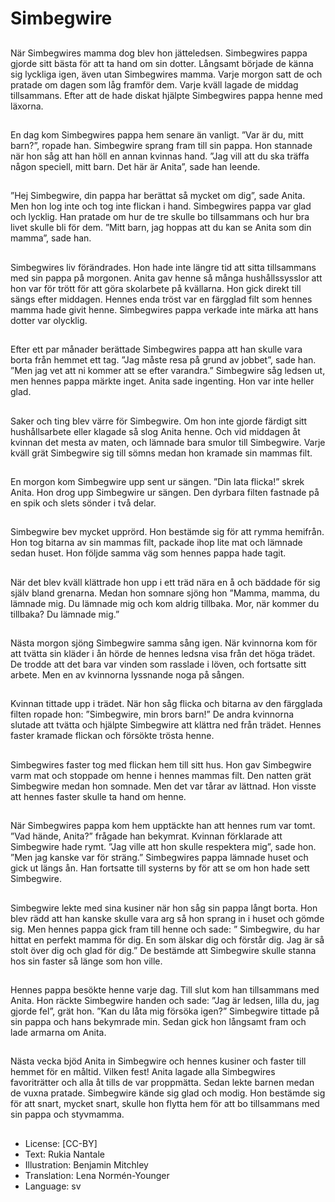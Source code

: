 # Simbegwire

##
När Simbegwires mamma dog blev hon jätteledsen. Simbegwires pappa gjorde sitt bästa för att ta hand om sin dotter. Långsamt började de känna sig lyckliga igen, även utan Simbegwires mamma. Varje morgon satt de och pratade om dagen som låg framför dem. Varje kväll lagade de middag tillsammans. Efter att de hade diskat hjälpte Simbegwires pappa henne med läxorna.

##
En dag kom Simbegwires pappa hem senare än vanligt. ”Var är du, mitt barn?”, ropade han. Simbegwire sprang fram till sin pappa. Hon stannade när hon såg att han höll en annan kvinnas hand. ”Jag vill att du ska träffa någon speciell, mitt barn. Det här är Anita”, sade han leende.

##
”Hej Simbegwire, din pappa har berättat så mycket om dig”, sade Anita. Men hon log inte och tog inte flickan i hand. Simbegwires pappa var glad och lycklig. Han pratade om hur de tre skulle bo tillsammans och hur bra livet skulle bli för dem. ”Mitt barn, jag hoppas att du kan se Anita som din mamma”, sade han.

##
Simbegwires liv förändrades. Hon hade inte längre tid att sitta tillsammans med sin pappa på morgonen. Anita gav henne så många hushållssysslor att hon var för trött för att göra skolarbete på kvällarna. Hon gick direkt till sängs efter middagen. Hennes enda tröst var en färgglad filt som hennes mamma hade givit henne. Simbegwires pappa verkade inte märka att hans dotter var olycklig.

##
Efter ett par månader berättade Simbegwires pappa att han skulle vara borta från hemmet ett tag. ”Jag måste resa på grund av jobbet”, sade han. ”Men jag vet att ni kommer att se efter varandra.” Simbegwire såg ledsen ut, men hennes pappa märkte inget. Anita sade ingenting. Hon var inte heller glad.

##
Saker och ting blev värre för Simbegwire. Om hon inte gjorde färdigt sitt hushållsarbete eller klagade så slog Anita henne. Och vid middagen åt kvinnan det mesta av maten, och lämnade bara smulor till Simbegwire. Varje kväll grät Simbegwire sig till sömns medan hon kramade sin mammas filt.

##
En morgon kom Simbegwire upp sent ur sängen. ”Din lata flicka!” skrek Anita. Hon drog upp Simbegwire ur sängen. Den dyrbara filten fastnade på en spik och slets sönder i två delar.

##
Simbegwire bev mycket upprörd. Hon bestämde sig för att rymma hemifrån. Hon tog bitarna av sin mammas filt, packade ihop lite mat och lämnade sedan huset. Hon följde samma väg som hennes pappa hade tagit.

##
När det blev kväll klättrade hon upp i ett träd nära en å och bäddade för sig själv bland grenarna. Medan hon somnare sjöng hon ”Mamma, mamma, du lämnade mig. Du lämnade mig och kom aldrig tillbaka. Mor, när kommer du tillbaka? Du lämnade mig.”

##
Nästa morgon sjöng Simbegwire samma sång igen. När kvinnorna kom för att tvätta sin kläder i ån hörde de hennes ledsna visa från det höga trädet. De trodde att det bara var vinden som rasslade i löven, och fortsatte sitt arbete. Men en av kvinnorna lyssnande noga på sången.

##
Kvinnan tittade upp i trädet. När hon såg flicka och bitarna av den färgglada filten ropade hon: ”Simbegwire, min brors barn!” De andra kvinnorna slutade att tvätta och hjälpte Simbegwire att klättra ned från trädet. Hennes faster kramade flickan och försökte trösta henne.

##
Simbegwires faster tog med flickan hem till sitt hus. Hon gav Simbegwire varm mat och stoppade om henne i hennes mammas filt. Den natten grät Simbegwire medan hon somnade. Men det var tårar av lättnad. Hon visste att hennes faster skulle ta hand om henne.

##
När Simbegwires pappa kom hem upptäckte han att hennes rum var tomt. ”Vad hände, Anita?” frågade han bekymrat. Kvinnan förklarade att Simbegwire hade rymt. ”Jag ville att hon skulle respektera mig”, sade hon. ”Men jag kanske var för sträng.” Simbegwires pappa lämnade huset och gick ut längs ån. Han fortsatte till systerns by för att se om hon hade sett Simbegwire.

##
Simbegwire lekte med sina kusiner när hon såg sin pappa långt borta. Hon blev rädd att han kanske skulle vara arg så hon sprang in i huset och gömde sig. Men hennes pappa gick fram till henne och sade: ” Simbegwire, du har hittat en perfekt mamma för dig. En som älskar dig och förstår dig. Jag är så stolt över dig och glad för dig.” De bestämde att Simbegwire skulle stanna hos sin faster så länge som hon ville.

##
Hennes pappa besökte henne varje dag. Till slut kom han tillsammans med Anita. Hon räckte Simbegwire handen och sade: ”Jag är ledsen, lilla du, jag gjorde fel”, grät hon. ”Kan du låta mig försöka igen?” Simbegwire tittade på sin pappa och hans bekymrade min. Sedan gick hon långsamt fram och lade armarna om Anita.

##
Nästa vecka bjöd Anita in Simbegwire och hennes kusiner och faster till hemmet för en måltid. Vilken fest! Anita lagade alla Simbegwires favoriträtter och alla åt tills de var proppmätta. Sedan lekte barnen medan de vuxna pratade. Simbegwire kände sig glad och modig. Hon bestämde sig för att snart, mycket snart, skulle hon flytta hem för att bo tillsammans med sin pappa och styvmamma.

##
* License: [CC-BY]
* Text: Rukia Nantale
* Illustration: Benjamin Mitchley
* Translation: Lena Normén-Younger
* Language: sv
